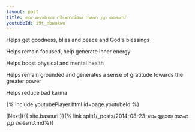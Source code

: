 ```yaml
---
layout: post
title: ഓം മഹർനവ നിപണവിധേ നമഹ ൧൧ ടൈംസ്
youtubeId: i9t_nbwokwo
---
```

 
 
Helps get goodness, bliss and peace and God's blessings
 
Helps remain focused, help generate inner energy 
 
Helps boost physical and mental health 
 
Helps remain grounded and generates a sense of gratitude towards the greater power 
 
Helps reduce bad karma
 
 
 
 


{% include youtubePlayer.html id=page.youtubeId %}
 
[Next]({{ site.baseurl }}{% link  split1/_posts/2014-08-23-ഓം മൂളായ നമഹ ൧൧ ടൈംസ്.md%})
 
